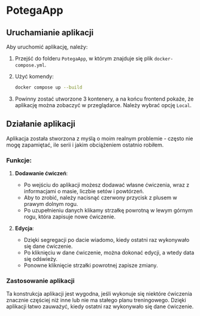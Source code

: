 # PotegaApp

## Uruchamianie aplikacji

Aby uruchomić aplikację, należy:

1. Przejść do folderu `PotegaApp`, w którym znajduje się plik `docker-compose.yml`.
2. Użyć komendy:

   ```bash
   docker compose up --build
   ```

3. Powinny zostać utworzone 3 kontenery, a na końcu frontend pokaże, że aplikację można zobaczyć w przeglądarce. Należy wybrać opcję `Local`.

## Działanie aplikacji

Aplikacja została stworzona z myślą o moim realnym problemie - często nie mogę zapamiętać, ile serii i jakim obciążeniem ostatnio robiłem. 

### Funkcje:

1. **Dodawanie ćwiczeń**:
   - Po wejściu do aplikacji możesz dodawać własne ćwiczenia, wraz z informacjami o masie, liczbie setów i powtórzeń.
   - Aby to zrobić, należy nacisnąć czerwony przycisk z plusem w prawym dolnym rogu.
   - Po uzupełnieniu danych klikamy strzałkę powrotną w lewym górnym rogu, która zapisuje nowe ćwiczenie.

2. **Edycja**:
   - Dzięki segregacji po dacie wiadomo, kiedy ostatni raz wykonywało się dane ćwiczenie.
   - Po kliknięciu w dane ćwiczenie, można dokonać edycji, a wtedy data się odświeży.
   - Ponowne kliknięcie strzałki powrotnej zapisze zmiany.

### Zastosowanie aplikacji

Ta konstrukcja aplikacji jest wygodna, jeśli wykonuje się niektóre ćwiczenia znacznie częściej niż inne lub nie ma stałego planu treningowego. Dzięki aplikacji łatwo zauważyć, kiedy ostatni raz wykonywało się dane ćwiczenie.
